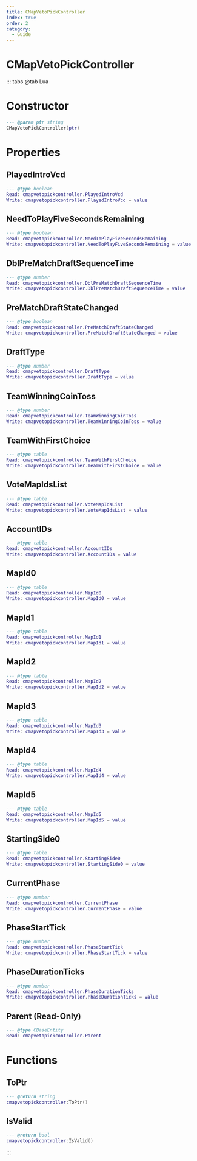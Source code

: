 ```yaml
---
title: CMapVetoPickController
index: true
order: 2
category:
  - Guide
---
```


# CMapVetoPickController

::: tabs
@tab Lua
# Constructor
```lua
--- @param ptr string
CMapVetoPickController(ptr)
```
# Properties
## PlayedIntroVcd 
```lua
--- @type boolean
Read: cmapvetopickcontroller.PlayedIntroVcd
Write: cmapvetopickcontroller.PlayedIntroVcd = value
```
## NeedToPlayFiveSecondsRemaining 
```lua
--- @type boolean
Read: cmapvetopickcontroller.NeedToPlayFiveSecondsRemaining
Write: cmapvetopickcontroller.NeedToPlayFiveSecondsRemaining = value
```
## DblPreMatchDraftSequenceTime 
```lua
--- @type number
Read: cmapvetopickcontroller.DblPreMatchDraftSequenceTime
Write: cmapvetopickcontroller.DblPreMatchDraftSequenceTime = value
```
## PreMatchDraftStateChanged 
```lua
--- @type boolean
Read: cmapvetopickcontroller.PreMatchDraftStateChanged
Write: cmapvetopickcontroller.PreMatchDraftStateChanged = value
```
## DraftType 
```lua
--- @type number
Read: cmapvetopickcontroller.DraftType
Write: cmapvetopickcontroller.DraftType = value
```
## TeamWinningCoinToss 
```lua
--- @type number
Read: cmapvetopickcontroller.TeamWinningCoinToss
Write: cmapvetopickcontroller.TeamWinningCoinToss = value
```
## TeamWithFirstChoice 
```lua
--- @type table
Read: cmapvetopickcontroller.TeamWithFirstChoice
Write: cmapvetopickcontroller.TeamWithFirstChoice = value
```
## VoteMapIdsList 
```lua
--- @type table
Read: cmapvetopickcontroller.VoteMapIdsList
Write: cmapvetopickcontroller.VoteMapIdsList = value
```
## AccountIDs 
```lua
--- @type table
Read: cmapvetopickcontroller.AccountIDs
Write: cmapvetopickcontroller.AccountIDs = value
```
## MapId0 
```lua
--- @type table
Read: cmapvetopickcontroller.MapId0
Write: cmapvetopickcontroller.MapId0 = value
```
## MapId1 
```lua
--- @type table
Read: cmapvetopickcontroller.MapId1
Write: cmapvetopickcontroller.MapId1 = value
```
## MapId2 
```lua
--- @type table
Read: cmapvetopickcontroller.MapId2
Write: cmapvetopickcontroller.MapId2 = value
```
## MapId3 
```lua
--- @type table
Read: cmapvetopickcontroller.MapId3
Write: cmapvetopickcontroller.MapId3 = value
```
## MapId4 
```lua
--- @type table
Read: cmapvetopickcontroller.MapId4
Write: cmapvetopickcontroller.MapId4 = value
```
## MapId5 
```lua
--- @type table
Read: cmapvetopickcontroller.MapId5
Write: cmapvetopickcontroller.MapId5 = value
```
## StartingSide0 
```lua
--- @type table
Read: cmapvetopickcontroller.StartingSide0
Write: cmapvetopickcontroller.StartingSide0 = value
```
## CurrentPhase 
```lua
--- @type number
Read: cmapvetopickcontroller.CurrentPhase
Write: cmapvetopickcontroller.CurrentPhase = value
```
## PhaseStartTick 
```lua
--- @type number
Read: cmapvetopickcontroller.PhaseStartTick
Write: cmapvetopickcontroller.PhaseStartTick = value
```
## PhaseDurationTicks 
```lua
--- @type number
Read: cmapvetopickcontroller.PhaseDurationTicks
Write: cmapvetopickcontroller.PhaseDurationTicks = value
```
## Parent (Read-Only)
```lua
--- @type CBaseEntity
Read: cmapvetopickcontroller.Parent
```
# Functions
## ToPtr
```lua
--- @return string
cmapvetopickcontroller:ToPtr()
```
## IsValid
```lua
--- @return bool
cmapvetopickcontroller:IsValid()
```

:::